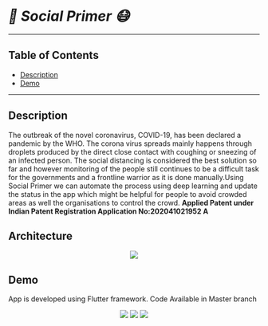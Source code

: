 # *🦠 Social Primer 😷*

---

## Table of Contents

- [Description](#description)
- [Demo](#demo)

---

## Description
The outbreak of the novel coronavirus, COVID-19, has been declared a pandemic by the WHO. The corona virus spreads mainly happens through droplets produced by the direct close contact with coughing or sneezing of an infected person.
The social distancing is considered the best solution so far and however monitoring of the people still continues to be a difficult task for the governments and a frontline warrior as it is done manually.Using Social Primer we can automate the process using deep learning and update the status in the app which might be helpful for people to avoid crowded areas as well the organisations to control the crowd.
**Applied Patent under Indian Patent Registration Application No:202041021952 A**

## Architecture
<p align="center">
  <img src="Architecture.jpg"/>
</p>

## Demo
App is developed using Flutter framework.
Code Available in Master branch

<p align="center">
  <img src="images/img1.jpg"/>
  <img src="images/img2.jpg"/>
  <img src="images/img3.jpg"/>
</p>
